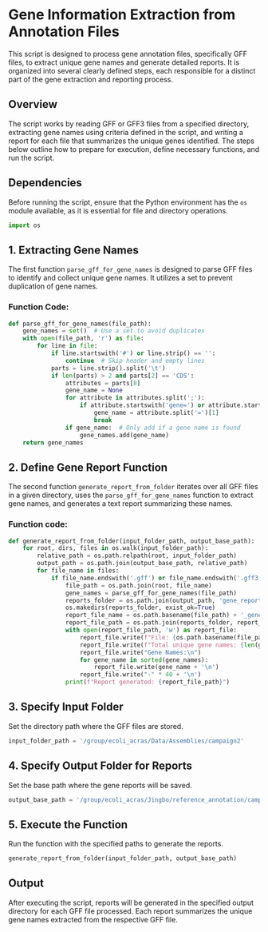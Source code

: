 # Gene Information Extraction from Annotation Files

This script is designed to process gene annotation files, specifically GFF files, to extract unique gene names and generate detailed reports. It is organized into several clearly defined steps, each responsible for a distinct part of the gene extraction and reporting process.

## Overview

The script works by reading GFF or GFF3 files from a specified directory, extracting gene names using criteria defined in the script, and writing a report for each file that summarizes the unique genes identified. The steps below outline how to prepare for execution, define necessary functions, and run the script.

## Dependencies

Before running the script, ensure that the Python environment has the `os` module available, as it is essential for file and directory operations.

```python
import os
```

## 1. Extracting Gene Names

The first function `parse_gff_for_gene_names` is designed to parse GFF files to identify and collect unique gene names. It utilizes a set to prevent duplication of gene names.

### Function Code:

```py
def parse_gff_for_gene_names(file_path):
    gene_names = set()  # Use a set to avoid duplicates
    with open(file_path, 'r') as file:
        for line in file:
            if line.startswith('#') or line.strip() == '':
                continue  # Skip header and empty lines
            parts = line.strip().split('\t')
            if len(parts) > 2 and parts[2] == 'CDS':
                attributes = parts[8]
                gene_name = None
                for attribute in attributes.split(';'):
                    if attribute.startswith('gene=') or attribute.startswith('Name='):
                        gene_name = attribute.split('=')[1]
                        break
                if gene_name:  # Only add if a gene name is found
                    gene_names.add(gene_name)
    return gene_names
```

## 2. Define Gene Report Function

The second function `generate_report_from_folder` iterates over all GFF files in a given directory, uses the `parse_gff_for_gene_names` function to extract gene names, and generates a text report summarizing these names.

### Function code:

```py
def generate_report_from_folder(input_folder_path, output_base_path):
    for root, dirs, files in os.walk(input_folder_path):
        relative_path = os.path.relpath(root, input_folder_path)
        output_path = os.path.join(output_base_path, relative_path)
        for file_name in files:
            if file_name.endswith('.gff') or file_name.endswith('.gff3'):
                file_path = os.path.join(root, file_name)
                gene_names = parse_gff_for_gene_names(file_path)
                reports_folder = os.path.join(output_path, 'gene_reports')
                os.makedirs(reports_folder, exist_ok=True)
                report_file_name = os.path.basename(file_path) + '_gene_report.txt'
                report_file_path = os.path.join(reports_folder, report_file_name)
                with open(report_file_path, 'w') as report_file:
                    report_file.write(f"File: {os.path.basename(file_path)}\n")
                    report_file.write(f"Total unique gene names: {len(gene_names)}\n")
                    report_file.write("Gene Names:\n")
                    for gene_name in sorted(gene_names):
                        report_file.write(gene_name + '\n')
                    report_file.write("-" * 40 + '\n')
                print(f"Report generated: {report_file_path}")
```

## 3. Specify Input Folder

Set the directory path where the GFF files are stored.

```py
input_folder_path = '/group/ecoli_acras/Data/Assemblies/campaign2'
```

## 4. Specify Output Folder for Reports

Set the base path where the gene reports will be saved.

```py
output_base_path = '/group/ecoli_acras/Jingbo/reference_annotation/campaign2'
```

## 5. Execute the Function

Run the function with the specified paths to generate the reports.

```py
generate_report_from_folder(input_folder_path, output_base_path)
```

## Output

After executing the script, reports will be generated in the specified output directory for each GFF file processed. Each report summarizes the unique gene names extracted from the respective GFF file.
